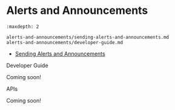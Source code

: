 # Alerts and Announcements

```{toctree}
:maxdepth: 2

alerts-and-announcements/sending-alerts-and-announcements.md
alerts-and-announcements/developer-guide.md
```

* [Sending Alerts and Announcements](./alerts-and-announcements/sending-alerts-and-announcements.md)

Developer Guide

Coming soon!

APIs

Coming soon!
